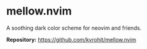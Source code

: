 # mellow.nvim

A soothing dark color scheme for neovim and friends.

**Repository:** <https://github.com/kvrohit/mellow.nvim>

<!-- vim: set ft=markdown: -->